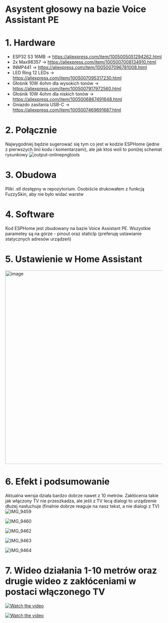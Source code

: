 # Asystent głosowy na bazie Voice Assistant PE

# 1. Hardware
- ESP32 S3 16MB -> https://aliexpress.com/item/1005005051294262.html
- 2x Max98357 -> https://aliexpress.com/item/1005007008134910.html
- INMP441 -> https://aliexpress.com/item/1005007096781008.html
- LED Ring 12 LEDs -> https://aliexpress.com/item/1005007095317230.html
- Głośnik 10W 4ohm dla wysokich tonów -> https://aliexpress.com/item/1005007917972560.html
- Głośnik 10W 4ohm dla niskich tonów -> https://aliexpress.com/item/1005006867491648.html
- Gniazdo zasilania USB-C -> https://aliexpress.com/item/1005007469691687.html

# 2. Połącznie
Najwygodniej będzie sugerować się tym co jest w kodzie ESPHome (jedne z pierwszych linii kodu i komentarzami), ale jak ktoś woli to poniżej schemat rysunkowy
![output-onlinepngtools](https://github.com/user-attachments/assets/ad5f3680-0635-48ea-a07e-813f39d14be7)

# 3. Obudowa
Pliki .stl dostępny w repozytorium. Osobiście drukowałem z funkcją FuzzySkin, aby nie było widać warstw

# 4. Software
Kod ESPHome jest zbudowany na bazie Voice Assistant PE. Wszystkie parametey są na górze - pinout oraz staticIp (preferuję ustawianie statycznych adresów urządzeń)

# 5. Ustawienie w Home Assistant
<img width="618" alt="image" src="https://github.com/user-attachments/assets/da9301a7-b4f6-4a19-901c-776bcd00e4a8" />

# 6. Efekt i podsumowanie
Aktualna wersja działa bardzo dobrze nawet z 10 metrów. Zakłócenia takie jak włączony TV nie przeszkadza, ale jeśli z TV lecą dialogi to urządzenie dłużej nasłuchuje (finalnie dobrze reaguje na nasz tekst, a nie dialogi z TV)
![IMG_9459](https://github.com/user-attachments/assets/95178788-29d4-473c-92dd-2e7483edc058)

![IMG_9460](https://github.com/user-attachments/assets/0c09ec26-d581-492c-8a72-d44eafb48b19)

![IMG_9462](https://github.com/user-attachments/assets/22aa4b56-518c-49d8-9433-fe9b649370be)

![IMG_9463](https://github.com/user-attachments/assets/6f9fe57a-90d1-4e92-8b4f-064b80ec22da)

![IMG_9464](https://github.com/user-attachments/assets/ac6c1fdf-078f-45b4-bea9-d3d83eec440f)

# 7. Wideo działania 1-10 metrów oraz drugie wideo z zakłóceniami w postaci włączonego TV

[![Watch the video](https://img.youtube.com/vi/tZ6E8j-09wc/maxresdefault.jpg)](https://youtu.be/tZ6E8j-09wc)

[![Watch the video](https://img.youtube.com/vi/Pw-N4Iyd6_c/maxresdefault.jpg)](https://youtu.be/Pw-N4Iyd6_c)

